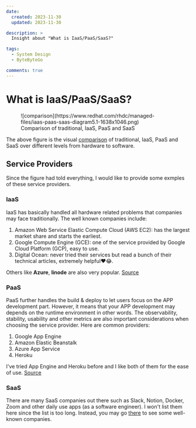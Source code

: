```yaml
---
date:
  created: 2023-11-30
  updated: 2023-11-30

description: >
  Insight about "What is IaaS/PaaS/SaaS?"

tags:
  - System Design
  - ByteByteGo

comments: true
---
```

# What is IaaS/PaaS/SaaS?

<figure markdown>
  ![comparison](https://www.redhat.com/rhdc/managed-files/iaas-paas-saas-diagram5.1-1638x1046.png)
  <figcaption>Comparison of traditional, IaaS, PaaS and SaaS</figcaption>
</figure>

The above figure is the visual [comparison](https://www.redhat.com/en/topics/cloud-computing/iaas-vs-paas-vs-saas) of traditional, IaaS, PaaS and SaaS over different levels from hardware to software.

## Service Providers

Since the figure had told everything, I would like to provide some exmples of these service providers.

### IaaS

IaaS has basically handled all hardware related problems that companies may face traditionally. The well known companies include:

1. Amazon Web Service Elastic Compute Cloud (AWS EC2): has the largest market share and starts the earliest.
2. Google Compute Engine (GCE): one of the service provided by Google Cloud Platform (GCP), easy to use.
3. Digital Ocean: never tried their services but read a bunch of their technical articles, extremely helpful❤️😂.

Others like **Azure**, **linode** are also very popular. [Source](https://www.g2.com/categories/infrastructure-as-a-service-iaas)

### PaaS

PaaS further handles the build & deploy to let users focus on the APP development part. However, it means that your APP development may depends on the runtime environment in other words. The observability, stability, usability and other metrics are also important considerations when choosing the service provider. Here are common providers:

1. Google App Engine
2. Amazon Elastic Beanstalk
3. Azure App Service
4. Heroku

I've tried App Engine and Heroku before and I like both of them for the ease of use. [Source](https://www.techradar.com/news/best-paas-provider)

### SaaS

There are many SaaS companies out there such as Slack, Notion, Docker, Zoom and other daily use apps (as a software engineer). I won't list them here since the list is too long. Instead, you may go [there](https://www.datamation.com/cloud/saas-companies/) to see some well-known companies.